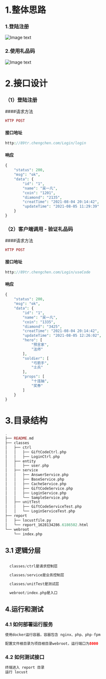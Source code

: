 # 1.整体思路
### 1.登陆注册
![Image text](https://raw.githubusercontent.com/89trillion-chengchen/project4/master/images/.jpg)
### 2.使用礼品码
![Image text](https://raw.githubusercontent.com/89trillion-chengchen/job3/master/images/.jpg)

# 2.接口设计

### （1）登陆注册 
####请求方法  
```php 
HTTP POST
```
#### 接口地址   
```php 
http://89tr.chengchen.com/Login/login
```
#### 响应
```php 
{
    "status": 200,
    "msg": "ok",
    "data": {
        "id": "1",
        "name": "吴一凡",
        "coin": "1201",
        "diamond": "2135",
        "creatTime": "2021-08-04 20:14:42",
        "updateTime": "2021-08-05 11:29:39"
    }
}
```
### （2）客户端调用 - 验证礼品码
####请求方法
```php 
HTTP POST
```
#### 接口地址
```php 
http://89tr.chengchen.com/Login/useCode
```
#### 响应
```php 
{
    "status": 200,
    "msg": "ok",
    "data": {
        "id": "1",
        "name": "吴一凡",
        "coin": "1335",
        "diamond": "3425",
        "creatTime": "2021-08-04 20:14:42",
        "updateTime": "2021-08-05 12:26:02",
        "hero": [
            "预言家",
            "法师"
        ],
        "soldier": [
            "弓箭手",
            "士兵"
        ],
        "props": [
            "十连抽",
            "奖券"
        ]
    }
}
```

# 3.目录结构

```php 
.
├── README.md
├── classes
│   ├── ctrl
│   │   ├── GiftCodeCtrl.php
│   │   ├── LoginCtrl.php
│   ├── entity
│   │   ├── user.php
│   ├── service
│   │   ├── AnswerService.php
│   │   ├── BaseService.php
│   │   ├── CacheService.php
│   │   ├── GiftCodeService.php
│   │   ├── LoginService.php
│   │   └── SampleService.php
│   ├── unitTest
│   │   ├── GiftCodeServiceTest.php
│   │   └── LoginServiceTest.php
├── report
│   ├── locustfile.py
│   └── report_1628134286.6186502.html
└── webroot
    └── index.php

```
## 3.1 逻辑分层
  ```php

    classes/ctrl是请求控制层

    classes/service是业务控制层

    classes/unitTest是测试层

    webroot/index.php是入口
  ```
## 4.运行和测试
### 4.1 如何部署运行服务
  ```php
使用docker运行容器，容器包含 nginx、php、php-fpm

配置文件根目录为项目根目录webroot，运行端口为8000
  ```
### 4.2 如何测试接口
  ```php
  终端进入 report 目录
  运行 locust 
  ```